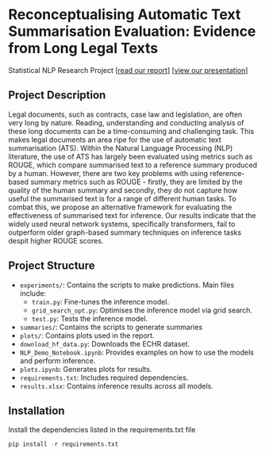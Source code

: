 # Reconceptualising Automatic Text Summarisation Evaluation: Evidence from Long Legal Texts
Statistical NLP Research Project [[read our report](Report.pdf)] [[view our presentation](Presentation.pdf)]

## Project Description
Legal documents, such as contracts, case law and legislation, are often very long by nature. Reading, understanding and conducting analysis of these long documents can be a time-consuming and challenging task. This makes legal documents an area ripe for the use of automatic text summarisation (ATS). Within the Natural Language Processing (NLP) literature, the use of ATS has largely been evaluated using metrics such as ROUGE, which compare summarised text to a reference summary produced by a human. However, there are two key problems with using reference-based summary metrics such as ROUGE - firstly, they are limited by the quality of the human summary and secondly, they do not capture how useful the summarised text is for a range of different human tasks. To combat this, we propose an alternative framework for evaluating the effectiveness of summarised text for inference. Our results indicate that the widely used neural network systems, specifically transformers, fail to outperform older graph-based summary techniques on inference tasks despit higher ROUGE scores.

## Project Structure
- `experiments/`: Contains the scripts to make predictions. Main files include:
  - `train.py`: Fine-tunes the inference model.
  - `grid_search_opt.py`: Optimises the inference model via grid search.
  - `test.py`: Tests the inference model.
- `summaries/`: Contains the scripts to generate summaries
- `plots/`: Contains plots used in the report.
- `download_hf_data.py`: Downloads the ECHR dataset.
- `NLP_Demo_Notebook.ipynb`: Provides examples on how to use the models and perform inference.
- `plots.ipynb`: Generates plots for results.
- `requirements.txt`: Includes required dependencies.
- `results.xlsx`: Contains inference results across all models.

## Installation
Install the dependencies listed in the requirements.txt file
```python
pip install -r requirements.txt

